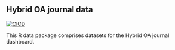 ## Hybrid OA journal data

[![CICD](https://github.com/njahn82/hoaddashtest/actions/workflows/update-data.yaml/badge.svg)](https://github.com/njahn82/hoaddashtest/actions)


This R data package comprises datasets for the Hybrid OA journal dashboard.
